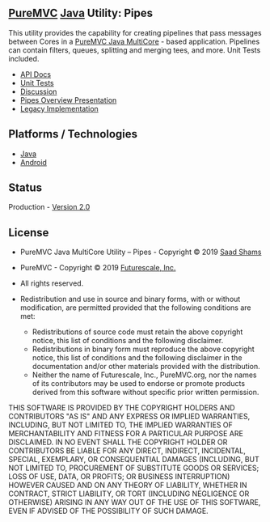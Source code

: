 ## [PureMVC](http://puremvc.github.com/) [Java](https://github.com/PureMVC/puremvc-java-multicore-framework/wiki) Utility: Pipes

This utility provides the capability for creating pipelines that pass messages between Cores in a [PureMVC Java MultiCore](https://github.com/PureMVC/puremvc-java-multicore-framework/wiki) - based application. 
Pipelines can contain filters, queues, splitting and merging tees, and more. Unit Tests included.

* [API Docs](http://puremvc.org/pages/docs/Java/pipes/)
* [Unit Tests](http://puremvc.github.io/pages/images/screenshots/PureMVC-Shot-Java-Pipes-UnitTests.png)
* [Discussion](http://forums.puremvc.org/index.php/topic,742.0.html)
* [Pipes Overview Presentation](http://puremvc.tv/#P002/T220)
* [Legacy Implementation](https://github.com/PureMVC/puremvc-java-util-pipes/tree/1.0.7)

## Platforms / Technologies
* [Java](https://en.wikipedia.org/wiki/Java_(programming_language))
* [Android](https://en.wikipedia.org/wiki/Android_(operating_system))

## Status
Production - [Version 2.0](https://github.com/PureMVC/puremvc-java-util-pipes/blob/master/VERSION)

## License
* PureMVC Java MultiCore Utility – Pipes - Copyright © 2019 [Saad Shams](https://www.linkedin.com/in/muizz)
* PureMVC - Copyright © 2019 [Futurescale, Inc.](http://futurescale.com/)
* All rights reserved.

* Redistribution and use in source and binary forms, with or without modification, are permitted provided that the following conditions are met:

  * Redistributions of source code must retain the above copyright notice, this list of conditions and the following disclaimer.
  * Redistributions in binary form must reproduce the above copyright notice, this list of conditions and the following disclaimer in the documentation and/or other materials provided with the distribution.
  * Neither the name of Futurescale, Inc., PureMVC.org, nor the names of its contributors may be used to endorse or promote products derived from this software without specific prior written permission.

THIS SOFTWARE IS PROVIDED BY THE COPYRIGHT HOLDERS AND CONTRIBUTORS "AS IS" AND ANY EXPRESS OR IMPLIED WARRANTIES, INCLUDING, BUT NOT LIMITED TO, THE IMPLIED WARRANTIES OF MERCHANTABILITY AND FITNESS FOR A PARTICULAR PURPOSE ARE DISCLAIMED. IN NO EVENT SHALL THE COPYRIGHT HOLDER OR CONTRIBUTORS BE LIABLE FOR ANY DIRECT, INDIRECT, INCIDENTAL, SPECIAL, EXEMPLARY, OR CONSEQUENTIAL DAMAGES (INCLUDING, BUT NOT LIMITED TO, PROCUREMENT OF SUBSTITUTE GOODS OR SERVICES; LOSS OF USE, DATA, OR PROFITS; OR BUSINESS INTERRUPTION) HOWEVER CAUSED AND ON ANY THEORY OF LIABILITY, WHETHER IN CONTRACT, STRICT LIABILITY, OR TORT (INCLUDING NEGLIGENCE OR OTHERWISE) ARISING IN ANY WAY OUT OF THE USE OF THIS SOFTWARE, EVEN IF ADVISED OF THE POSSIBILITY OF SUCH DAMAGE.
